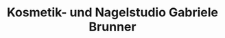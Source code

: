 ---
title: "Kosmetik- und Nagelstudio Gabriele Brunner"
url: /marktbreit/kosmetik-und-nagelstudio-gabriele-brunner/
shop: Kosmetik
---
